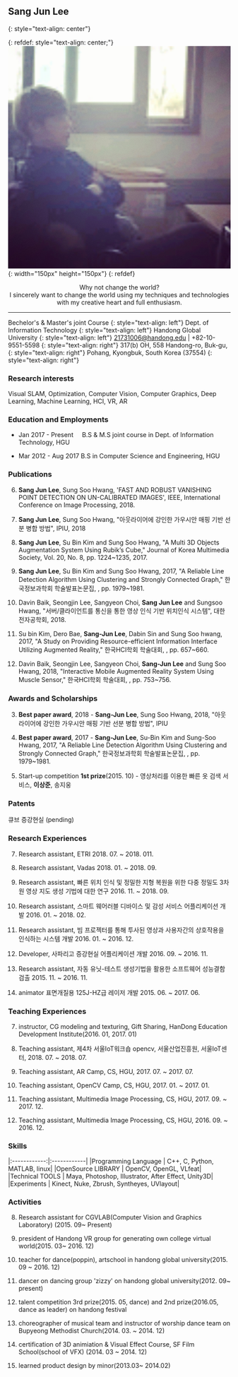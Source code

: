 ## Sang Jun Lee                           
{: style="text-align: center"}

{: refdef: style="text-align: center;"}
![Image](SangJunLee.jpg){: width="150px" height="150px"}
{: refdef}

<center>Why not change the world?</center>

<center>I sincerely want to change the world using my techniques and technologies</center>

<center>with my creative heart and full enthusiasm.</center>

----------------------------

Bechelor's & Master's joint Course
{: style="text-align: left"}
Dept. of Information Technology
{: style="text-align: left"}
Handong Global University
{: style="text-align: left"}
21731006@handong.edu | +82-10-9551-5598
{: style="text-align: right"}
317(b) OH, 558 Handong-ro, Buk-gu,
{: style="text-align: right"}
Pohang, Kyongbuk, South Korea (37554)
{: style="text-align: right"}

### Research interests
Visual SLAM, Optimization, Computer Vision, Computer Graphics, Deep Learning, Machine Learning, HCI, VR, AR

### Education and Employments

*  Jan 2017 - Present       B.S & M.S joint course in Dept. of Information Technology, HGU 

*  Mar 2012 - Aug 2017      B.S in Computer Science and Engineering, HGU

### Publications

6. **Sang Jun Lee**, Sung Soo Hwang, 'FAST AND ROBUST VANISHING POINT DETECTION ON UN-CALIBRATED IMAGES', IEEE, International Conference on Image Processing, 2018. 

5. **Sang Jun Lee**, Sung Soo Hwang, "아웃라이어에 강인한 가우시안 매핑 기반 선분 병합 방법", IPIU, 2018
 
4. **Sang Jun Lee**, Su Bin Kim and Sung Soo Hwang, "A Multi 3D Objects Augmentation System Using Rubik’s Cube," Journal of Korea Multimedia Society, Vol. 20, No. 8, pp. 1224~1235, 2017.

3. **Sang Jun Lee**, Su Bin Kim and Sung Soo Hwang, 2017, "A Reliable Line Detection Algorithm Using Clustering and Strongly Connected Graph," 한국정보과학회 학술발표논문집, , pp. 1979~1981.

3. Davin Baik, Seongjin Lee, Sangyeon Choi, **Sang Jun Lee** and Sungsoo Hwang, "서버/클라이언트를 통신을 통한 영상 인식 기반 위치인식 시스템", 대한전자공학회, 2018.

2. Su bin Kim, Dero Bae, **Sang-Jun Lee**, Dabin Sin and Sung Soo hwang, 2017, "A Study on Providing Resource-efficient Information Interface Utilizing Augmented Reality," 한국HCI학회 학술대회, , pp. 657~660.

1. Davin Baik, Seongjin Lee, Sangyeon Choi, **Sang-Jun Lee** and Sung Soo Hwang, 2018, "Interactive Mobile Augmented Reality System Using Muscle Sensor," 한국HCI학회 학술대회, , pp. 753~756.

### Awards and Scholarships

3. **Best paper award**, 2018 - **Sang-Jun Lee**, Sung Soo Hwang, 2018, "아웃라이어에 강인한 가우시안 매핑 기반 선분 병합 방법", IPIU


2. **Best paper award**, 2017 - **Sang-Jun Lee**, Su-Bin Kim and Sung-Soo Hwang, 2017, "A Reliable Line Detection Algorithm Using Clustering and Strongly Connected Graph," 한국정보과학회 학술발표논문집, , pp. 1979~1981.

1. Start-up competition **1st prize**(2015. 10) - 영상처리를 이용한 빠른 옷 검색 서비스, **이상준**, 송지웅

### Patents

큐브 증강현실 (pending)

### Research Experiences

7. Research assistant, ETRI 2018. 07. ~ 2018. 011.

6. Research assistant, Vadas 2018. 01. ~ 2018. 09.

5. Research assistant, 빠른 위치 인식 및 정밀한 지형 복원을 위한 다중 정밀도 3차원 영상 지도 생성 기법에 대한 연구 2016. 11. ~ 2018. 09.

4. Research assistant, 스마트 웨어러블 디바이스 및 감성 서비스 어플리케이션 개발 2016. 01. ~ 2018. 02.

3. Research assistant, 빔 프로젝터를 통해 투사된 영상과 사용자간의 상호작용을 인식하는 시스템 개발 2016. 01. ~ 2016. 12.

2. Developer, 사파리고 증강현실 어플리케이션 개발 2016. 09. ~ 2016. 11.

2. Research assistant, 자동 유닛-테스트 생성기법을 활용한 소프트웨어 성능결함 검출 2015. 11. ~ 2016. 11.

1. animator 표면개질용 125J-HZ급 레이저 개발 2015. 06. ~ 2017. 06.

### Teaching Experiences



7. instructor, CG modeling and texturing, Gift Sharing, HanDong Education Development Institute(2016. 01, 2017. 01)

1. Teaching assistant, 제4차 서울IoT워크숍 opencv, 서울산업진흥원, 서울IoT센터, 2018. 07. ~ 2018. 07.

1. Teaching assistant, AR Camp, CS, HGU, 2017. 07. ~ 2017. 07.

1. Teaching assistant, OpenCV Camp, CS, HGU, 2017. 01. ~ 2017. 01.

1. Teaching assistant, Multimedia Image Processing, CS, HGU, 2017. 09. ~ 2017. 12.

1. Teaching assistant, Multimedia Image Processing, CS, HGU, 2016. 09. ~ 2016. 12.


### Skills

|:------------:|:------------|
|Programming Language | C++, C, Python, MATLAB, linux|
|OpenSource LIBRARY | OpenCV, OpenGL, VLfeat|
|Technical TOOLS | Maya, Photoshop, Illustrator, After Effect, Unity3D|
|Experiments | Kinect, Nuke, Zbrush, Syntheyes, UVlayout|

### Activities

8. Research assistant for CGVLAB(Computer Vision and Graphics Laboratory) (2015. 09~ Present)

6. president of Handong VR group for generating own college virtual world(2015. 03~ 2016. 12)

5. teacher for dance(poppin), artschool in handong global university(2015. 09 ~ 2016. 12)

4. dancer on dancing group 'zizzy' on handong global university(2012. 09~ present)

3. talent competition 3rd prize(2015. 05, dance) and 2nd prize(2016.05, dance as leader) on handong festival 

3. choreographer of musical team and instructor of worship dance team on Bupyeong Methodist Church(2014. 03. ~ 2014. 12) 

2. certification of 3D animiation & Visual Effect Course, SF Film School(school of VFX) (2014. 03 ~ 2014. 12)

1. learned product design by minor(2013.03~ 2014.02)
